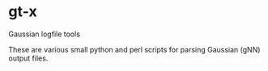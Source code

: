 # gt-x
Gaussian logfile tools

These are various small python and perl scripts for parsing Gaussian (gNN) output files. 
